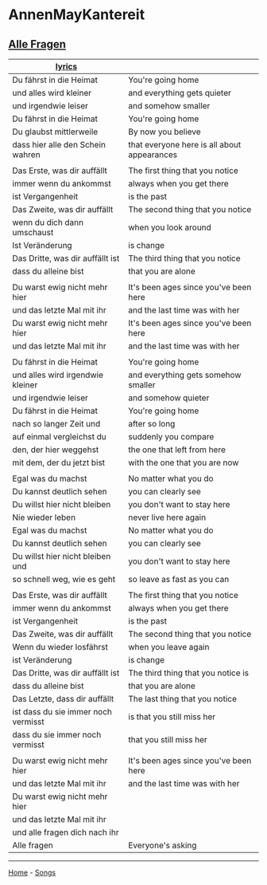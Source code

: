 # AnnenMayKantereit

## [Alle Fragen](https://www.youtube.com/watch?v=0P5CmRwu06E)

| [lyrics](https://lyricstranslate.com/en/annenmaykantereit-alle-fragen-lyrics.html) | |
|--|--|
| Du fährst in die Heimat | You're going home |
| und alles wird kleiner | and everything gets quieter |
| und irgendwie leiser | and somehow smaller |
| Du fährst in die Heimat | You're going home |
| Du glaubst mittlerweile | By now you believe |
| dass hier alle den Schein wahren | that everyone here is all about appearances |
|  |  |
| Das Erste, was dir auffällt | The first thing that you notice |
| immer wenn du ankommst | always when you get there |
| ist Vergangenheit | is the past |
| Das Zweite, was dir auffällt | The second thing that you notice  |
| wenn du dich dann umschaust | when you look around  |
| Ist Veränderung | is change |
| Das Dritte, was dir auffällt ist | The third thing that you notice  |
| dass du alleine bist | that you are alone  |
|  |  |
| Du warst ewig nicht mehr hier | It's been ages since you've been here |
| und das letzte Mal mit ihr | and the last time was with her |
| Du warst ewig nicht mehr hier | It's been ages since you've been here |
| und das letzte Mal mit ihr | and the last time was with her |
|  |  |
| Du fährst in die Heimat | You're going home |
| und alles wird irgendwie kleiner | and everything gets somehow smaller  |
| und irgendwie leiser | and somehow quieter |
| Du fährst in die Heimat | You're going home |
| nach so langer Zeit und | after so long  |
| auf einmal vergleichst du | suddenly you compare  |
| den, der hier weggehst | the one that left from here |
| mit dem, der du jetzt bist | with the one that you are now |
|  |  |
| Egal was du machst| No matter what you do |
| Du kannst deutlich sehen | you can clearly see |
| Du willst hier nicht bleiben | you don't want to stay here |
| Nie wieder leben | never live here again |
| Egal was du machst | No matter what you do |
| Du kannst deutlich sehen | you can clearly see |
| Du willst hier nicht bleiben und | you don't want to stay here |
| so schnell weg, wie es geht |  so leave as fast as you can |
|  |  |
| Das Erste, was dir auffällt | The first thing that you notice |
| immer wenn du ankommst | always when you get there |
| ist Vergangenheit | is the past |
| Das Zweite, was dir auffällt | The second thing that you notice |
| Wenn du wieder losfährst | when you leave again |
| ist Veränderung | is change |
| Das Dritte, was dir auffällt ist | The third thing that you notice is |
| dass du alleine bist | that you are alone |
| Das Letzte, dass dir auffällt | The last thing that you notice |
| ist dass du sie immer noch vermisst | is that you still miss her |
| dass du sie immer noch vermisst | that you still miss her |
|  |  |
| Du warst ewig nicht mehr hier | It's been ages since you've been here |
| und das letzte Mal mit ihr | and the last time was with her |
| Du warst ewig nicht mehr hier |  |
| und das letzte Mal mit ihr |  |
| und alle fragen dich nach ihr |  |
| Alle fragen | Everyone's asking |


---

[Home](README.md) - [Songs](Songs.md)
